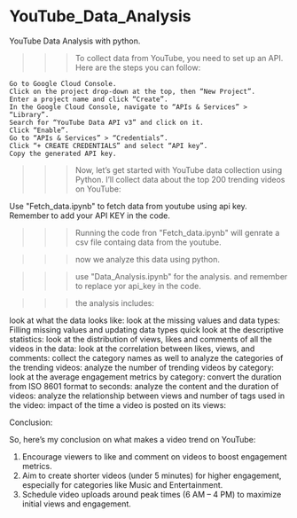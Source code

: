 # YouTube_Data_Analysis
YouTube Data Analysis with python.

>>> To collect data from YouTube, you need to set up an API. Here are the steps you can follow:

    Go to Google Cloud Console.
    Click on the project drop-down at the top, then “New Project”.
    Enter a project name and click “Create”.
    In the Google Cloud Console, navigate to “APIs & Services” > “Library”.
    Search for “YouTube Data API v3” and click on it.
    Click “Enable”.
    Go to “APIs & Services” > “Credentials”.
    Click “+ CREATE CREDENTIALS” and select “API key”.
    Copy the generated API key.

>>> Now, let’s get started with YouTube data collection using Python. I’ll collect data about the top 200 trending videos on YouTube:

  Use "Fetch_data.ipynb" to fetch data from youtube using api key. Remember to add your API KEY in the code.

>>> Running the code fron "Fetch_data.ipynb" will genrate a csv file containg data from the youtube.

>>> now we analyze this data using python.

>>> use "Data_Analysis.ipynb" for the analysis. and remember to replace yor api_key in the code.

>>> the analysis includes:

  look at what the data looks like:
  look at the missing values and data types:
  Filling missing values and updating data types
  quick look at the descriptive statistics:
  look at the distribution of views, likes and comments of all the videos in the data:
  look at the correlation between likes, views, and comments:
  collect the category names as well to analyze the categories of the trending videos:
  analyze the number of trending videos by category:
  look at the average engagement metrics by category:
  convert the duration from ISO 8601 format to seconds:
  analyze the content and the duration of videos:
  analyze the relationship between views and number of tags used in the video:
  impact of the time a video is posted on its views:
  

Conclusion:

So, here’s my conclusion on what makes a video trend on YouTube:

1) Encourage viewers to like and comment on videos to boost engagement metrics.
2) Aim to create shorter videos (under 5 minutes) for higher engagement, especially for categories like Music and Entertainment.
3) Schedule video uploads around peak times (6 AM – 4 PM) to maximize initial views and engagement.

